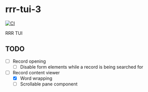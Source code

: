# rrr-tui-3

[![CI](https://github.com//rrr-tui-3/workflows/CI/badge.svg)](https://github.com//rrr-tui-3/actions)

RRR TUI

## TODO
* [ ] Record opening
    * [ ] Disable form elements while a record is being searched for
* [ ] Record content viewer
    * [x] Word wrapping
    * [ ] Scrollable pane component
